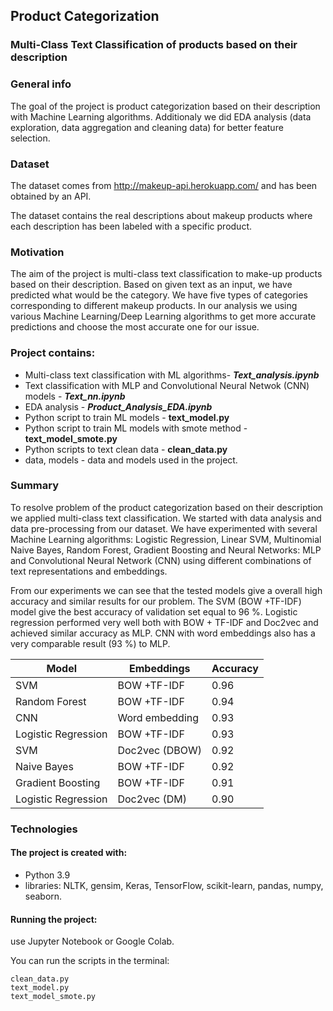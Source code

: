 ## Product Categorization
### Multi-Class Text Classification of products based on their description
 
### General info

The goal of the project is product categorization based on their description with Machine Learning algorithms. Additionaly we did EDA analysis (data exploration, data aggregation and cleaning data) for better feature selection.

### Dataset
The dataset comes from http://makeup-api.herokuapp.com/ and has been obtained by an API.

The dataset contains the real descriptions about makeup products where each description has been labeled with a specific product.

### Motivation

The aim of the project is multi-class text classification to make-up products based on their description. Based on given text as an input, we have predicted what would be the category. We have five types of categories corresponding to different makeup products. In our analysis we using various Machine Learning/Deep Learning algorithms to get more accurate predictions and choose the most accurate one for our issue. 

### Project contains:
* Multi-class text classification with ML algorithms- ***Text_analysis.ipynb***
* Text classification with MLP and Convolutional Neural Netwok (CNN) models - ***Text_nn.ipynb***
* EDA analysis - ***Product_Analysis_EDA.ipynb***
* Python script to train ML models - **text_model.py**
* Python script to train ML models with smote method - **text_model_smote.py**
* Python scripts to text clean data - **clean_data.py**
* data, models - data and models used in the project.

### Summary

To resolve problem of the product categorization based on their description we applied multi-class text classification. We started with data analysis and data pre-processing from our dataset.  We have experimented with several Machine Learning algorithms: Logistic Regression, Linear SVM, Multinomial Naive Bayes, Random Forest, Gradient Boosting and Neural Networks: MLP and Convolutional Neural Network (CNN) using different combinations of text representations and embeddings.

From our experiments we can see that the tested models give a overall high accuracy and similar results for our problem. The SVM (BOW +TF-IDF) model give the best accuracy of validation set equal to 96 %. Logistic regression performed very well both with BOW + TF-IDF and Doc2vec and achieved similar accuracy as MLP. CNN with word embeddings also has a very comparable result (93 %) to MLP. 

Model | Embeddings | Accuracy
------------ | ------------- | ------------- 
SVM| BOW +TF-IDF  | 0.96
Random Forest| BOW +TF-IDF | 0.94
CNN | Word embedding | 0.93
Logistic Regression | BOW +TF-IDF  | 0.93
SVM | Doc2vec (DBOW)| 0.92
Naive Bayes | BOW +TF-IDF | 0.92
Gradient Boosting | BOW +TF-IDF | 0.91
Logistic Regression | Doc2vec (DM)  | 0.90


### Technologies
#### The project is created with:

* Python 3.9
* libraries: NLTK, gensim, Keras, TensorFlow, scikit-learn, pandas, numpy, seaborn.
#### Running the project:

use Jupyter Notebook or Google Colab.

You can run the scripts in the terminal:

    clean_data.py
    text_model.py
    text_model_smote.py

